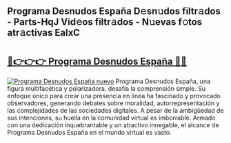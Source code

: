 ## Programa Desnudos España D𝚎sn𝚞dos filtr𝚊dos - Parts-HqJ Vid𝚎os filtr𝚊dos - N𝚞evas f𝚘tos atr𝚊ctivas EalxC

# <h2><a href="http://mb2vjs.tromn.icu/?c=Programa+Desnudos+Espa%c3%b1a">🔗👉👉👉 Programa Desnudos España 🔗🔗</a></h2>

[![Programa Desnudos España nuevo](https://i.imgur.com/pEAQMta.gif)](http://mb2vjs.tromn.icu/?c=Programa+Desnudos+Espa%c3%b1a)
Programa Desnudos España, una figura multifacética y polarizadora, desafía la comprensión simple. Su enfoque único para crear una presencia en línea ha fascinado y provocado observadores, generando debates sobre moralidad, autorrepresentación y las complejidades de las sociedades digitales. A pesar de la ambigüedad de sus intenciones, su huella en la comunidad virtual es imborrable. Armado con una dedicación inquebrantable y un atractivo innegable, el alcance de Programa Desnudos España en el mundo virtual es vasto.
